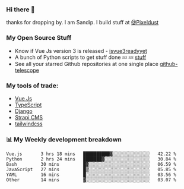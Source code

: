 ### Hi there 👋

thanks for dropping by.
I am Sandip. I build stuff at [@Pixeldust](github.com/pixeldust-in/)

###  **My Open Source Stuff**

 - Know if Vue Js version 3 is released -  [isvue3readyyet](https://github.com/sandiprb/isvue3readyyet)
 - A bunch of Python scripts to get stuff done 💤 💤 [stuff](https://github.com/sandiprb/stuff)
 - See all your starred Github repositories at one single place [github-telescope](https://github.com/sandiprb/github-telescope)



###  **My tools of trade:**
 - [Vue Js](https://github.com/vuejs/vue/)
 - [TypeScript](https://github.com/microsoft/TypeScript)
 - [Django](github.com/django/django)
 - [Strapi CMS](github.com/strapi/strapi)
 - [tailwindcss](https://github.com/tailwindlabs/tailwindcss)


###  📊 **My Weekly development breakdown**
<!--START_SECTION:waka-->

```text
Vue.js       3 hrs 18 mins   ██████████▓░░░░░░░░░░░░░░   42.22 %
Python       2 hrs 24 mins   ███████▓░░░░░░░░░░░░░░░░░   30.84 %
Bash         30 mins         █▓░░░░░░░░░░░░░░░░░░░░░░░   06.59 %
JavaScript   27 mins         █▒░░░░░░░░░░░░░░░░░░░░░░░   05.85 %
YAML         16 mins         █░░░░░░░░░░░░░░░░░░░░░░░░   03.56 %
Other        14 mins         ▓░░░░░░░░░░░░░░░░░░░░░░░░   03.07 %
```

<!--END_SECTION:waka-->
